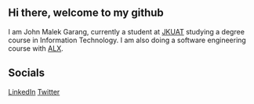 ## Hi there, welcome to my github
I am John Malek Garang, currently a student at [JKUAT](https://www.jkuat.ac.ke/) studying a degree course in Information Technology.
I am also doing a software engineering course with [ALX](https://www.alxafrica.com/). 

## Socials
[LinkedIn](https://www.linkedin.com/in/john-malek-8b666b217/)
[Twitter](https://twitter.com/MalekJohn1)
